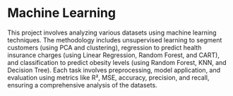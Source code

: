 # Machine Learning
This project involves analyzing various datasets using machine learning techniques. The methodology includes unsupervised learning to segment customers (using PCA and clustering), regression to predict health insurance charges (using Linear Regression, Random Forest, and CART), and classification to predict obesity levels (using Random Forest, KNN, and Decision Tree). Each task involves preprocessing, model application, and evaluation using metrics like R², MSE, accuracy, precision, and recall, ensuring a comprehensive analysis of the datasets.
